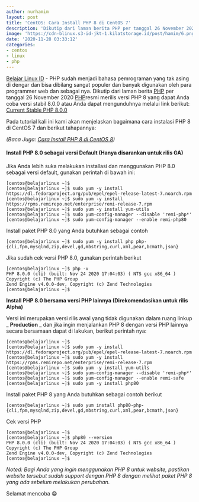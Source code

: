 ```yaml
---
author: nurhamim
layout: post
title: 'CentOS: Cara Install PHP 8 di CentOS 7'
description: 'Dikutip dari laman berita PHP per tanggal 26 November 2020 PHP resmi merilis versi PHP 8 yang dapat Anda coba versi stabil 8.0.0'
image: 'https://cdn-blinux.s3-id-jkt-1.kilatstorage.id/post/hamim/6.png'
date: '2020-11-28 03:33:12'
categories:
- centos
- linux
- php
---
```


[Belajar Linux ID](/) - PHP sudah menjadi bahasa pemrograman yang tak asing di dengar dan bisa dibilang sangat populer dan banyak digunakan oleh para programmer web dan sebagai nya. Dikutip dari laman berita [PHP](https://www.php.net/archive/2020.php#2020-11-26-3) per tanggal 26 November 2020 [PHP](https://www.php.net/archive/2020.php#2020-11-26-3)resmi merilis versi PHP 8 yang dapat Anda coba versi stabil 8.0.0 atau Anda dapat mengunduhnya melalui link berikut: [Current Stable PHP 8.0.0](https://www.php.net/downloads.php)

Pada tutorial kali ini kami akan menjelaskan bagaimana cara instalasi PHP 8 di CentOS 7 dan berikut tahapannya:

_(Baca Juga: [Cara Install PHP 8 di CentOS 8](/cara-install-php-8-di-centos-8/))_

#### Install PHP 8.0 sebagai versi Default (Hanya disarankan untuk rilis GA)

Jika Anda lebih suka melakukan installasi dan menggunakan PHP 8.0 sebagai versi default, gunakan perintah di bawah ini:

<!--kg-card-begin: markdown-->

    [centos@belajarlinux ~]$
    [centos@belajarlinux ~]$ sudo yum -y install https://dl.fedoraproject.org/pub/epel/epel-release-latest-7.noarch.rpm
    [centos@belajarlinux ~]$ sudo yum -y install https://rpms.remirepo.net/enterprise/remi-release-7.rpm
    [centos@belajarlinux ~]$ sudo yum -y install yum-utils
    [centos@belajarlinux ~]$ sudo yum-config-manager --disable 'remi-php*'
    [centos@belajarlinux ~]$ sudo yum-config-manager --enable remi-php80

<!--kg-card-end: markdown-->

Install paket PHP 8.0 yang Anda butuhkan sebagai contoh

<!--kg-card-begin: html--><script async src="https://pagead2.googlesyndication.com/pagead/js/adsbygoogle.js"></script><ins class="adsbygoogle" style="display:block; text-align:center;" data-ad-layout="in-article" data-ad-format="fluid" data-ad-client="ca-pub-1515372853161377" data-ad-slot="1986938311"></ins><script>
     (adsbygoogle = window.adsbygoogle || []).push({});
</script><!--kg-card-end: html--><!--kg-card-begin: markdown-->

    [centos@belajarlinux ~]$ sudo yum -y install php php-{cli,fpm,mysqlnd,zip,devel,gd,mbstring,curl,xml,pear,bcmath,json}

<!--kg-card-end: markdown-->

Jika sudah cek versi PHP 8.0, gunakan perintah berikut

<!--kg-card-begin: markdown-->

    [centos@belajarlinux ~]$ php -v
    PHP 8.0.0 (cli) (built: Nov 24 2020 17:04:03) ( NTS gcc x86_64 )
    Copyright (c) The PHP Group
    Zend Engine v4.0.0-dev, Copyright (c) Zend Technologies
    [centos@belajarlinux ~]$

<!--kg-card-end: markdown-->

**Install PHP 8.0 bersama versi PHP lainnya (Direkomendasikan untuk rilis Alpha)**

Versi ini merupakan versi rilis awal yang tidak digunakan dalam ruang linkup _ **Production** _ dan jika ingin menjalankan PHP 8 dengan versi PHP lainnya secara bersamaan dapat di lakukan, berikut perintah nya:

<!--kg-card-begin: markdown-->

    [centos@belajarlinux ~]$
    [centos@belajarlinux ~]$ sudo yum -y install https://dl.fedoraproject.org/pub/epel/epel-release-latest-7.noarch.rpm
    [centos@belajarlinux ~]$ sudo yum -y install https://rpms.remirepo.net/enterprise/remi-release-7.rpm
    [centos@belajarlinux ~]$ sudo yum -y install yum-utils
    [centos@belajarlinux ~]$ sudo yum-config-manager --disable 'remi-php*'
    [centos@belajarlinux ~]$ sudo yum-config-manager --enable remi-safe
    [centos@belajarlinux ~]$ sudo yum -y install php80 

<!--kg-card-end: markdown-->

Install paket PHP 8 yang Anda butuhkan sebagai contoh berikut

<!--kg-card-begin: html--><script async src="https://pagead2.googlesyndication.com/pagead/js/adsbygoogle.js"></script><ins class="adsbygoogle" style="display:block; text-align:center;" data-ad-layout="in-article" data-ad-format="fluid" data-ad-client="ca-pub-1515372853161377" data-ad-slot="4684565489"></ins><script>
     (adsbygoogle = window.adsbygoogle || []).push({});
</script><!--kg-card-end: html--><!--kg-card-begin: markdown-->

    [centos@belajarlinux ~]$ sudo yum install php80-php-{cli,fpm,mysqlnd,zip,devel,gd,mbstring,curl,xml,pear,bcmath,json}

<!--kg-card-end: markdown-->

Cek versi PHP

<!--kg-card-begin: markdown-->

    [centos@belajarlinux ~]$
    [centos@belajarlinux ~]$ php80 --version
    PHP 8.0.0 (cli) (built: Nov 24 2020 17:04:03) ( NTS gcc x86_64 )
    Copyright (c) The PHP Group
    Zend Engine v4.0.0-dev, Copyright (c) Zend Technologies
    [centos@belajarlinux ~]$

<!--kg-card-end: markdown-->

_Noted: Bagi Anda yang ingin menggunakan PHP 8 untuk website, pastikan website tersebut sudah support dengan PHP 8 dengan melihat paket PHP 8 yang ada sebelum melakukan perubahan._

Selamat mencoba 😁

